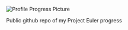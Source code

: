 ![Profile Progress Picture](https://projecteuler.net/profile/bobismijnnaam.png)

Public github repo of my Project Euler progress
